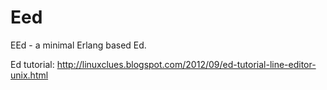 Eed
===

EEd - a minimal Erlang based Ed.

Ed tutorial: http://linuxclues.blogspot.com/2012/09/ed-tutorial-line-editor-unix.html

